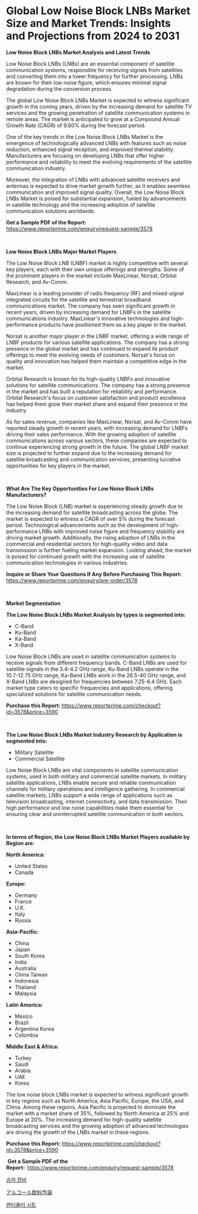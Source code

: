 <p><h1>Global Low Noise Block LNBs Market Size and Market Trends: Insights and Projections from 2024 to 2031</h1></p><p><strong>Low Noise Block LNBs Market Analysis and Latest Trends</strong></p>
<p><p>Low Noise Block LNBs (LNBs) are an essential component of satellite communication systems, responsible for receiving signals from satellites and converting them into a lower frequency for further processing. LNBs are known for their low noise figure, which ensures minimal signal degradation during the conversion process.</p><p>The global Low Noise Block LNBs Market is expected to witness significant growth in the coming years, driven by the increasing demand for satellite TV services and the growing penetration of satellite communication systems in remote areas. The market is anticipated to grow at a Compound Annual Growth Rate (CAGR) of 9.60% during the forecast period.</p><p>One of the key trends in the Low Noise Block LNBs Market is the emergence of technologically advanced LNBs with features such as noise reduction, enhanced signal reception, and improved thermal stability. Manufacturers are focusing on developing LNBs that offer higher performance and reliability to meet the evolving requirements of the satellite communication industry.</p><p>Moreover, the integration of LNBs with advanced satellite receivers and antennas is expected to drive market growth further, as it enables seamless communication and improved signal quality. Overall, the Low Noise Block LNBs Market is poised for substantial expansion, fueled by advancements in satellite technology and the increasing adoption of satellite communication solutions worldwide.</p></p>
<p><strong>Get a Sample PDF of the Report:&nbsp;</strong> <a href="https://www.reportprime.com/enquiry/request-sample/3578">https://www.reportprime.com/enquiry/request-sample/3578</a></p>
<p>&nbsp;</p>
<p><strong>Low Noise Block LNBs Major Market Players</strong></p>
<p><p>The Low Noise Block LNB (LNBF) market is highly competitive with several key players, each with their own unique offerings and strengths. Some of the prominent players in the market include MaxLinear, Norsat, Orbital Research, and Av-Comm.</p><p>MaxLinear is a leading provider of radio frequency (RF) and mixed-signal integrated circuits for the satellite and terrestrial broadband communications market. The company has seen significant growth in recent years, driven by increasing demand for LNBFs in the satellite communications industry. MaxLinear's innovative technologies and high-performance products have positioned them as a key player in the market.</p><p>Norsat is another major player in the LNBF market, offering a wide range of LNBF products for various satellite applications. The company has a strong presence in the global market and has continued to expand its product offerings to meet the evolving needs of customers. Norsat's focus on quality and innovation has helped them maintain a competitive edge in the market.</p><p>Orbital Research is known for its high-quality LNBFs and innovative solutions for satellite communications. The company has a strong presence in the market and has built a reputation for reliability and performance. Orbital Research's focus on customer satisfaction and product excellence has helped them grow their market share and expand their presence in the industry.</p><p>As for sales revenue, companies like MaxLinear, Norsat, and Av-Comm have reported steady growth in recent years, with increasing demand for LNBFs driving their sales performance. With the growing adoption of satellite communications across various sectors, these companies are expected to continue experiencing strong growth in the future. The global LNBF market size is projected to further expand due to the increasing demand for satellite broadcasting and communication services, presenting lucrative opportunities for key players in the market.</p></p>
<p>&nbsp;</p>
<p><strong>What Are The Key Opportunities For Low Noise Block LNBs Manufacturers?</strong></p>
<p><p>The Low Noise Block (LNB) market is experiencing steady growth due to the increasing demand for satellite broadcasting across the globe. The market is expected to witness a CAGR of over 5% during the forecast period. Technological advancements such as the development of high-performance LNBs with improved noise figure and frequency stability are driving market growth. Additionally, the rising adoption of LNBs in the commercial and residential sectors for high-quality video and data transmission is further fueling market expansion. Looking ahead, the market is poised for continued growth with the increasing use of satellite communication technologies in various industries.</p></p>
<p><strong>Inquire or Share Your Questions If Any Before Purchasing This Report:</strong> <a href="https://www.reportprime.com/enquiry/pre-order/3578">https://www.reportprime.com/enquiry/pre-order/3578</a></p>
<p>&nbsp;</p>
<p><strong>Market Segmentation</strong></p>
<p><strong>The Low Noise Block LNBs Market Analysis by types is segmented into:</strong></p>
<p><ul><li>C-Band</li><li>Ku-Band</li><li>Ka-Band</li><li>X-Band</li></ul></p>
<p><p>Low Noise Block LNBs are used in satellite communication systems to receive signals from different frequency bands. C-Band LNBs are used for satellite signals in the 3.4-4.2 GHz range, Ku-Band LNBs operate in the 10.7-12.75 GHz range, Ka-Band LNBs work in the 26.5-40 GHz range, and X-Band LNBs are designed for frequencies between 7.25-8.4 GHz. Each market type caters to specific frequencies and applications, offering specialized solutions for satellite communication needs.</p></p>
<p><strong>Purchase this Report:&nbsp;</strong><a href="https://www.reportprime.com/checkout?id=3578&price=3590">https://www.reportprime.com/checkout?id=3578&price=3590</a></p>
<p>&nbsp;</p>
<p><strong>The Low Noise Block LNBs Market Industry Research by Application is segmented into:</strong></p>
<p><ul><li>Military Satellite</li><li>Commercial Satellite</li></ul></p>
<p><p>Low Noise Block LNBs are vital components in satellite communication systems, used in both military and commercial satellite markets. In military satellite applications, LNBs enable secure and reliable communication channels for military operations and intelligence gathering. In commercial satellite markets, LNBs support a wide range of applications such as television broadcasting, internet connectivity, and data transmission. Their high performance and low noise capabilities make them essential for ensuring clear and uninterrupted satellite communication in both sectors.</p></p>
<p>&nbsp;</p>
<p><strong>In terms of Region, the Low Noise Block LNBs Market Players available by Region are:</strong></p>
<p>
    <p> <strong> North America: </strong>
        <ul>
            <li>United States</li>
            <li>Canada</li>
        </ul>
        </p> 
    <p> <strong> Europe: </strong>
        <ul>
            <li>Germany</li>
            <li>France</li>
            <li>U.K.</li>
            <li>Italy</li>
            <li>Russia</li>
        </ul>
        </p> 
    <p> <strong> Asia-Pacific: </strong>
        <ul>
            <li>China</li>
            <li>Japan</li>
            <li>South Korea</li>
            <li>India</li>
            <li>Australia</li>
            <li>China Taiwan</li>
            <li>Indonesia</li>
            <li>Thailand</li>
            <li>Malaysia</li>
        </ul>
        </p> 
    <p> <strong> Latin America: </strong>
        <ul>
            <li>Mexico</li>
            <li>Brazil</li>
            <li>Argentina Korea</li>
            <li>Colombia</li>
        </ul>
        </p> 
    <p> <strong> Middle East & Africa: </strong>
        <ul>
            <li>Turkey</li>
            <li>Saudi</li>
            <li>Arabia</li>
            <li>UAE</li>
            <li>Korea</li>
        </ul>
    </p>
    </p>
<p><p>The low noise block LNBs market is expected to witness significant growth in key regions such as North America, Asia Pacific, Europe, the USA, and China. Among these regions, Asia Pacific is projected to dominate the market with a market share of 35%, followed by North America at 25% and Europe at 20%. The increasing demand for high-quality satellite broadcasting services and the growing adoption of advanced technologies are driving the growth of the LNBs market in these regions.</p></p>
<p><strong>Purchase this Report: </strong><a href="https://www.reportprime.com/checkout?id=3578&price=3590">https://www.reportprime.com/checkout?id=3578&price=3590</a></p>
<p>&nbsp;<strong>Get a Sample PDF of the Report:&nbsp;&nbsp;</strong><a href="https://www.reportprime.com/enquiry/request-sample/3578">https://www.reportprime.com/enquiry/request-sample/3578</a></p>
<p><strong></strong></p>
<p><p><a href="https://medium.com/@leigh.tymms/%EB%A7%90%ED%83%80%EA%B8%B0-%EC%9E%A5%EB%B9%84-%EC%8B%9C%EC%9E%A5-%EA%B7%9C%EB%AA%A8-%EC%8B%9C%EC%9E%A5-%EC%A0%84%EB%A7%9D-%EB%B0%8F-%EC%8B%9C%EC%9E%A5-%EC%98%88%EC%B8%A1-2024%EB%85%84%EB%B6%80%ED%84%B0-2031%EB%85%84%EA%B9%8C%EC%A7%80-b49f0b97f8f3">승마 장비</a></p><p><a href="https://medium.com/@jonathanforsyth44/%E9%85%92%E9%A1%9E%E9%A3%B2%E6%96%99%E3%81%AE%E5%8C%85%E8%A3%85%E5%B8%82%E5%A0%B4%E3%81%AE%E3%83%88%E3%83%AC%E3%83%B3%E3%83%89%E3%81%A8%E5%B8%82%E5%A0%B4%E5%88%86%E6%9E%90%E3%81%AF-2024%E5%B9%B4%E3%81%8B%E3%82%892031%E5%B9%B4%E3%81%BE%E3%81%A7%E3%81%AE%E6%9C%9F%E9%96%93%E3%81%AB%E4%BA%88%E6%B8%AC%E3%81%95%E3%82%8C%E3%81%A6%E3%81%84%E3%81%BE%E3%81%99-fac49177cd95">アルコール飲料包装</a></p><p><a href="https://medium.com/@abelusikowski95672023/%EB%A0%8C%ED%8B%B0%ED%81%98%EB%9F%AC-%EC%8B%9C%ED%8A%B8-%EC%8B%9C%EC%9E%A5-%EA%B7%9C%EB%AA%A8-cagr-%ED%8A%B8%EB%A0%8C%EB%93%9C-2024-2030-8ba4f675049b">렌티큘러 시트</a></p></p>